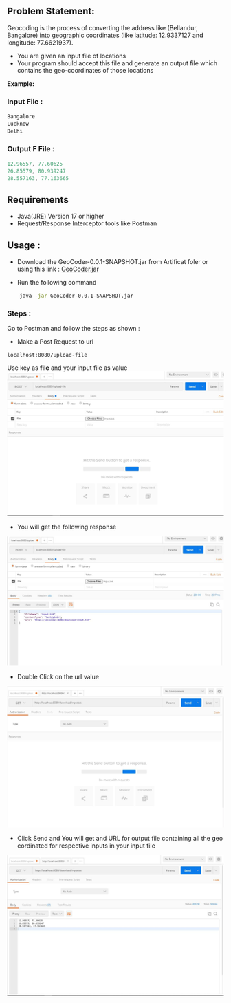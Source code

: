 ## Problem Statement:

Geocoding is the process of converting the address like (Bellandur, Bangalore) into
geographic coordinates (like latitude: 12.9337127 and longitude: 77.6621937).

- You are given an input file of locations
- Your program should accept this file and generate an output file which contains the geo-coordinates of those locations

**Example:**

### Input File :

```java
Bangalore
Lucknow
Delhi
```

### Output F File :

```java
12.96557, 77.60625
26.85579, 80.939247
28.557163, 77.163665
```

## Requirements

- Java(JRE) Version 17 or higher
- Request/Response Interceptor tools like Postman

## Usage :

- Download the GeoCoder-0.0.1-SNAPSHOT.jar from Artificat foler or using this link : [GeoCoder.jar](https://github.com/devmohit-live/GeoCoder/raw/main/Artifact/GeoCoder-0.0.1-SNAPSHOT.jar)

- Run the following command

```bash
    java -jar GeoCoder-0.0.1-SNAPSHOT.jar
```

### Steps :

Go to Postman and follow the steps as shown :

- Make a Post Request to url

```url
localhost:8080/upload-file
```

Use key as **file** and your input file as value
![Step 1 ](https://raw.githubusercontent.com/devmohit-live/GeoCoder/main/assets/a.JPG?token=GHSAT0AAAAAABV4B2BADKMCRLLDQAGINXLIYZOENOQ)

- You will get the following response

![Step 2 ](https://raw.githubusercontent.com/devmohit-live/GeoCoder/main/assets/b.JPG?token=GHSAT0AAAAAABV4B2BBTO73YJAHSTN3BVBIYZOESRA)

- Double Click on the url value

![Step 3 ](https://raw.githubusercontent.com/devmohit-live/GeoCoder/main/assets/c.JPG?token=GHSAT0AAAAAABV4B2BBAPI2JJZBZNOGXKOKYZOETYA)

- Click Send and You will get and URL for output file containing all the geo cordinated for respective inputs in your input file

![Step 4 ](https://raw.githubusercontent.com/devmohit-live/GeoCoder/main/assets/d.JPG?token=GHSAT0AAAAAABV4B2BBGA3IF2WLACV4EVAKYZOEQ2A)
